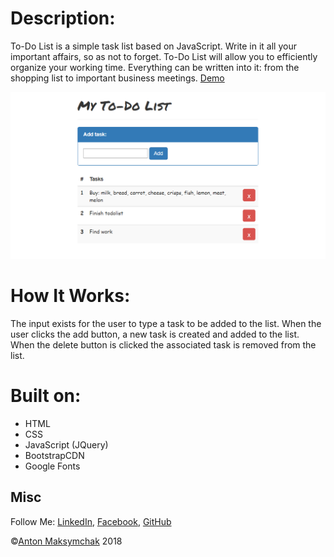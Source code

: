 # Description:
To-Do List is a simple task list based on JavaScript. Write in it all your important affairs, so as not to forget. To-Do List will allow you to efficiently organize your working time. Everything can be written into it: from the shopping list to important business meetings. [Demo](https://maksymchak.github.io/todolist)

![To-Do List](assets/readme_1.png)

# How It Works:
The input exists for the user to type a task to be added to the list. When the user clicks the add button, a new task is created and added to the list. When the delete button is clicked the associated task is removed from the list.

# Built on:

* HTML
* CSS
* JavaScript (JQuery)
* BootstrapCDN
* Google Fonts

## Misc
Follow Me: [LinkedIn](https://www.linkedin.com/in/anton-maksymchak/), [Facebook](https://www.facebook.com/Anton.Maksymchak), [GitHub](https://github.com/maksymchak)

©[Anton Maksymchak](https://github.com/maksymchak) 2018
